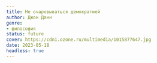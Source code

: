 ```yaml
---
title: Не очаровываться демократией
author: Джон Данн
genre:
- философия
status: future
cover: https://cdn1.ozone.ru/multimedia/1015877647.jpg
date: 2023-05-18
headless: true
---
```


